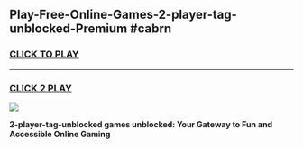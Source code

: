 
## Play-Free-Online-Games-2-player-tag-unblocked-Premium #cabrn
<h3>
<a href="https://premium.freeplayer.one?title=2-player-tag-unblocked&ref=8M">CLICK TO PLAY</a></h3>
<hr>

<h3>
<a href="https://premium.freeplayer.one?title=2-player-tag-unblocked&ref=8M">CLICK 2 PLAY</a>
  
</h3>

<a href="https://premium.freeplayer.one?title=2-player-tag-unblocked&ref=8M"><img src="https://clearcache.store/games.png"></a>


**2-player-tag-unblocked games unblocked: Your Gateway to Fun and Accessible Online Gaming**
